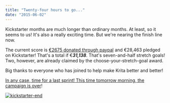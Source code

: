 ```yaml
---
title: "Twenty-four hours to go..."
date: "2015-06-02"
---
```


Kickstarter months are much longer than ordinary months. At least, so it seems to us! It's also a really exciting time. But we're nearing the finish line now.

The current score is [€2675 donated through paypal](https://krita.org/2015-kickstarter/) and €28,463 pledged on Kickstarter! That's a total if €_**31,138**_. That's seven-and-half stretch goals! Two, however, are already claimed by the choose-your-stretch-goal award.

Big thanks to everyone who has joined to help make Krita better and better!

[In any case, time for a last sprint! This time tomorrow morning, the campaign is over](https://www.kickstarter.com/projects/krita/krita-free-paint-app-lets-make-it-faster-than-phot)!

[![kickstarter-end](/images/posts/2015/kickstarter-end.jpg)](/images/posts/2015/kickstarter-end.jpg)
